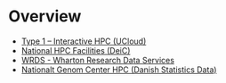 # Overview

- [Type 1 – Interactive HPC (UCloud)](/HPC_Facilities/UCloud/)
- [National HPC Facilities (DeiC)](/HPC_Facilities/DeiC/)
- [WRDS - Wharton Research Data Services](/HPC_Facilities/WRDS/)
- [Nationalt Genom Center HPC (Danish Statistics Data)](/HPC_Facilities/NGC/)